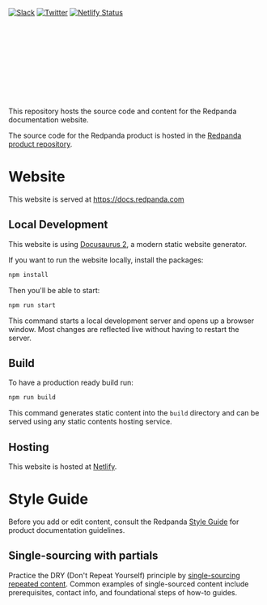 [![Slack](https://img.shields.io/badge/slack-purple)](https://redpanda.com/slack)
[![Twitter](https://img.shields.io/twitter/follow/redpandadata.svg?style=social&label=Follow)](https://twitter.com/intent/follow?screen_name=redpandadata)
[![Netlify Status](https://api.netlify.com/api/v1/badges/5b89dd6f-1847-419c-b3be-a1650ce8992f/deploy-status)](https://app.netlify.com/sites/redpanda-documentation/deploys)

<p>
<a href="https://docs.redpanda.com">
<object type="image/svg+xml">
  <img src="static\img\redpanda-docs-logo.svg"/>
</object>
</p></a>


This repository hosts the source code and content for the Redpanda documentation website. 

The source code for the Redpanda product is hosted in the [Redpanda product repository](https://github.com/redpanda-data/redpanda). 

# Website

This website is served at https://docs.redpanda.com

## Local Development

This website is using [Docusaurus 2](https://docusaurus.io/), a modern static website generator.

If you want to run the website locally, install the packages:

```bash
npm install
```

Then you'll be able to start: 

```bash
npm run start
```

This command starts a local development server and opens up a browser window. Most changes are reflected live without having to restart the server.

## Build

To have a production ready build run:

```bash
npm run build
```

This command generates static content into the `build` directory and can be served using any static contents hosting service.

## Hosting

This website is hosted at [Netlify](https://www.netlify.com/).

# Style Guide
Before you add or edit content, consult the Redpanda [Style Guide](./meta_docs/style_guide.mdx) for product documentation guidelines.

## Single-sourcing with partials

Practice the DRY (Don't Repeat Yourself) principle by [single-sourcing repeated content](./meta_docs/single_sourcing.mdx). Common examples of single-sourced content include prerequisites, contact info, and foundational steps of how-to guides.